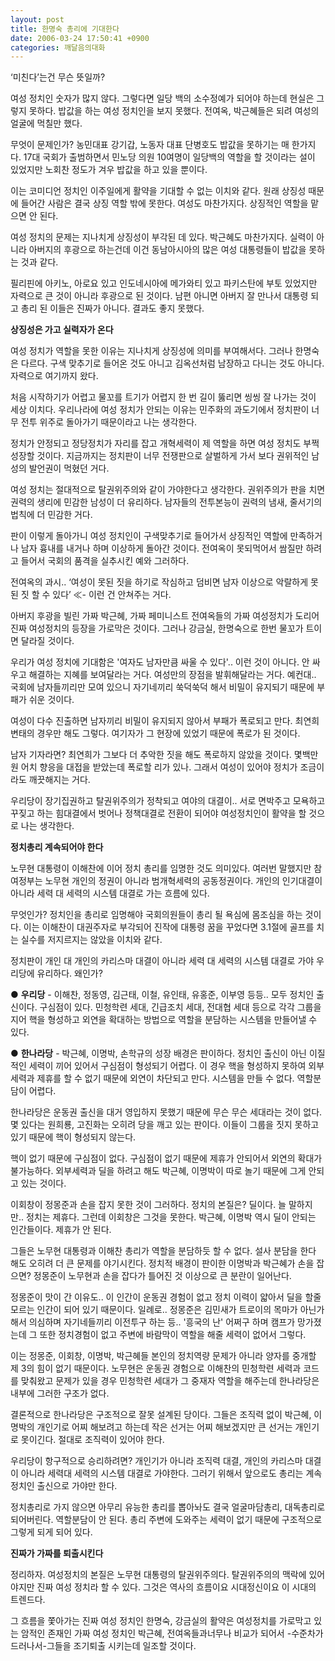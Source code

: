 ```yaml
---
layout: post
title: 한명숙 총리에 기대한다
date: 2006-03-24 17:50:41 +0900
categories: 깨달음의대화
---
```

 ‘미친다’는건 무슨 뜻일까? 

여성 정치인 숫자가 많지 않다. 그렇다면 일당 백의 소수정예가 되어야 하는데 현실은 그렇지 못하다. 밥값을 하는 여성 정치인을 보지 못했다. 전여옥, 박근혜들은 되려 여성의 얼굴에 먹칠만 했다. 

무엇이 문제인가? 농민대표 강기갑, 노동자 대표 단병호도 밥값을 못하기는 매 한가지다. 17대 국회가 출범하면서 민노당 의원 10여명이 일당백의 역할을 할 것이라는 설이 있었지만 노회찬 정도가 겨우 밥값을 하고 있을 뿐이다. 

이는 코미디언 정치인 이주일에게 활약을 기대할 수 없는 이치와 같다. 원래 상징성 때문에 들어간 사람은 결국 상징 역할 밖에 못한다. 여성도 마찬가지다. 상징적인 역할을 맡으면 안 된다. 

여성 정치의 문제는 지나치게 상징성이 부각된 데 있다. 박근혜도 마찬가지다. 실력이 아니라 아버지의 후광으로 하는건데 이건 동남아시아의 많은 여성 대통령들이 밥값을 못하는 것과 같다. 

필리핀에 아키노, 아로요 있고 인도네시아에 메가와티 있고 파키스탄에 부토 있었지만 자력으로 큰 것이 아니라 후광으로 된 것이다. 남편 아니면 아버지 잘 만나서 대통령 되고 총리 된 이들은 진짜가 아니다. 결과도 좋지 못했다. 



**상징성은 가고 실력자가 온다**

여성 정치가 역할을 못한 이유는 지나치게 상징성에 의미를 부여해서다. 그러나 한명숙은 다르다. 구색 맞추기로 들어온 것도 아니고 김옥선처럼 남장하고 다니는 것도 아니다. 자력으로 여기까지 왔다.

처음 시작하기가 어렵고 물꼬를 트기가 어렵지 한 번 길이 뚫리면 씽씽 잘 나가는 것이 세상 이치다. 우리나라에 여성 정치가 안되는 이유는 민주화의 과도기에서 정치판이 너무 전투 위주로 돌아가기 때문이라고 나는 생각한다. 

정치가 안정되고 정당정치가 자리를 잡고 개혁세력이 제 역할을 하면 여성 정치도 부쩍 성장할 것이다. 지금까지는 정치판이 너무 전쟁판으로 살벌하게 가서 보다 권위적인 남성의 발언권이 먹혔던 거다. 

여성 정치는 절대적으로 탈권위주의와 같이 가야한다고 생각한다. 권위주의가 판을 치면 권력의 생리에 민감한 남성이 더 유리하다. 남자들의 전투본능이 권력의 냄새, 줄서기의 법칙에 더 민감한 거다. 

판이 이렇게 돌아가니 여성 정치인이 구색맞추기로 들어가서 상징적인 역할에 만족하거나 남자 흉내를 내거나 하며 이상하게 돌아간 것이다. 전여옥이 못되먹어서 쌈질만 하려고 들어서 국회의 품격을 실추시킨 예와 그러하다. 

전여옥의 과시.. ‘여성이 못된 짓을 하기로 작심하고 덤비면 남자 이상으로 악랄하게 못된 짓 할 수 있다’ ≪- 이런 건 안쳐주는 거다. 

아버지 후광을 빌린 가짜 박근혜, 가짜 페미니스트 전여옥들의 가짜 여성정치가 도리어 진짜 여성정치의 등장을 가로막은 것이다. 그러나 강금실, 한명숙으로 한번 물꼬가 트이면 달라질 것이다. 

우리가 여성 정치에 기대함은 '여자도 남자만큼 싸울 수 있다'.. 이런 것이 아니다. 안 싸우고 해결하는 지혜를 보여달라는 거다. 여성만의 장점을 발휘해달라는 거다. 예컨대.. 국회에 남자들끼리만 모여 있으니 자기네끼리 쑥덕쑥덕 해서 비밀이 유지되기 때문에 부패가 쉬운 것이다. 

여성이 다수 진출하면 남자끼리 비밀이 유지되지 않아서 부패가 폭로되고 만다. 최연희 변태의 경우만 해도 그렇다. 여기자가 그 현장에 있었기 때문에 폭로가 된 것이다. 

남자 기자라면? 최연희가 그보다 더 추악한 짓을 해도 폭로하지 않았을 것이다. 몇백만원 어치 향응을 대접을 받았는데 폭로할 리가 있나. 그래서 여성이 있어야 정치가 조금이라도 깨끗해지는 거다. 

우리당이 장기집권하고 탈권위주의가 정착되고 여야의 대결이.. 서로 면박주고 모욕하고 꾸짖고 하는 힘대결에서 벗어나 정책대결로 전환이 되어야 여성정치인이 활약을 할 것으로 나는 생각한다. 



**정치총리 계속되어야 한다**

노무현 대통령이 이해찬에 이어 정치 총리를 임명한 것도 의미있다. 여러번 말했지만 참여정부는 노무현 개인의 정권이 아니라 범개혁세력의 공동정권이다. 개인의 인기대결이 아니라 세력 대 세력의 시스템 대결로 가는 흐름에 있다. 

무엇인가? 정치인을 총리로 임명해야 국회의원들이 총리 될 욕심에 몸조심을 하는 것이다. 이는 이해찬이 대권주자로 부각되어 진작에 대통령 꿈을 꾸었다면 3.1절에 골프를 치는 실수를 저지르지는 않았을 이치와 같다. 

정치판이 개인 대 개인의 카리스마 대결이 아니라 세력 대 세력의 시스템 대결로 가야 우리당에 유리하다. 왜인가? 



● **우리당** - 이해찬, 정동영, 김근태, 이철, 유인태, 유홍준, 이부영 등등.. 모두 정치인 출신이다. 구심점이 있다. 민청학련 세대, 긴급조치 세대, 전대협 세대 등으로 각각 그룹을 지어 핵을 형성하고 외연을 확대하는 방법으로 역할을 분담하는 시스템을 만들어낼 수 있다. 

● **한나라당** - 박근혜, 이명박, 손학규의 성장 배경은 판이하다. 정치인 출신이 아닌 이질적인 세력이 끼어 있어서 구심점이 형성되기 어렵다. 이 경우 핵을 형성하지 못하여 외부세력과 제휴를 할 수 없기 때문에 외연이 차단되고 만다. 시스템을 만들 수 없다. 역할분담이 어렵다. 



한나라당은 운동권 출신을 대거 영입하지 못했기 때문에 무슨 무슨 세대라는 것이 없다. 몇 있다는 원희룡, 고진화는 오히려 당을 깨고 있는 판이다. 이들이 그룹을 짓지 못하고 있기 때문에 핵이 형성되지 않는다. 

핵이 없기 때문에 구심점이 없다. 구심점이 없기 때문에 제휴가 안되어서 외연의 확대가 불가능하다. 외부세력과 딜을 하려고 해도 박근혜, 이명박이 따로 놀기 때문에 그게 안되고 있는 것이다. 

이회창이 정몽준과 손을 잡지 못한 것이 그러하다. 정치의 본질은? 딜이다. 늘 말하지만.. 정치는 제휴다. 그런데 이회창은 그것을 못한다. 박근혜, 이명박 역시 딜이 안되는 인간들이다. 제휴가 안 된다. 

그들은 노무현 대통령과 이해찬 총리가 역할을 분담하듯 할 수 없다. 설사 분담을 한다 해도 오히려 더 큰 문제를 야기시킨다. 정치적 배경이 판이한 이명박과 박근혜가 손을 잡으면? 정몽준이 노무현과 손을 잡다가 틀어진 것 이상으로 큰 분란이 일어난다. 

정몽준이 맛이 간 이유도.. 이 인간이 운동권 경험이 없고 정치 이력이 얇아서 딜을 할줄 모르는 인간이 되어 있기 때문이다. 일례로.. 정몽준은 김민새가 트로이의 목마가 아닌가 해서 의심하며 자기네들끼리 이전투구 하는 등.. '흥국의 난' 어쩌구 하며 캠프가 망가졌는데 그 또한 정치경험이 없고 주변에 바람막이 역할을 해줄 세력이 없어서 그렇다. 

이는 정몽준, 이회창, 이명박, 박근혜들 본인의 정치역량 문제가 아니라 양자를 중개할 제 3의 힘이 없기 때문이다. 노무현은 운동권 경험으로 이해찬의 민청학련 세력과 코드를 맞춰왔고 문제가 있을 경우 민청학련 세대가 그 중재자 역할을 해주는데 한나라당은 내부에 그러한 구조가 없다. 

결론적으로 한나라당은 구조적으로 잘못 설계된 당이다. 그들은 조직력 없이 박근혜, 이명박의 개인기로 어찌 해보려고 하는데 작은 선거는 어찌 해보겠지만 큰 선거는 개인기로 못이긴다. 절대로 조직력이 있어야 한다. 

우리당이 항구적으로 승리하려면? 개인기가 아니라 조직력 대결, 개인의 카리스마 대결이 아니라 세력대 세력의 시스템 대결로 가야한다. 그러기 위해서 앞으로도 총리는 계속 정치인 출신으로 가야만 한다. 

정치총리로 가지 않으면 아무리 유능한 총리를 뽑아놔도 결국 얼굴마담총리, 대독총리로 되어버린다. 역할분담이 안 된다. 총리 주변에 도와주는 세력이 없기 때문에 구조적으로 그렇게 되게 되어 있다. 



**진짜가 가짜를 퇴출시킨다**

정리하자. 여성정치의 본질은 노무현 대통령의 탈권위주의다. 탈권위주의의 맥락에 있어야지만 진짜 여성 정치라 할 수 있다. 그것은 역사의 흐름이요 시대정신이요 이 시대의 트렌드다. 

그 흐름을 쫓아가는 진짜 여성 정치인 한명숙, 강금실의 활약은 여성정치를 가로막고 있는 암적인 존재인 가짜 여성 정치인 박근혜, 전여옥들과너무나 비교가 되어서 -수준차가 드러나서-그들을 조기퇴출 시키는데 일조할 것이다.